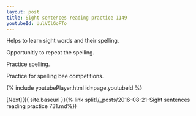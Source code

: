 ```yaml
---
layout: post
title: Sight sentences reading practice 1149
youtubeId: UulVClGoFTo
---
```

 
 
Helps to learn sight words and their spelling.

Opportunitiy to repeat the spelling. 

Practice spelling. 
 
Practice for spelling bee competitions. 
 
{% include youtubePlayer.html id=page.youtubeId %}
 
 

[Next]({{ site.baseurl }}{% link  split1/_posts/2016-08-21-Sight sentences reading practice 731.md%})
 
